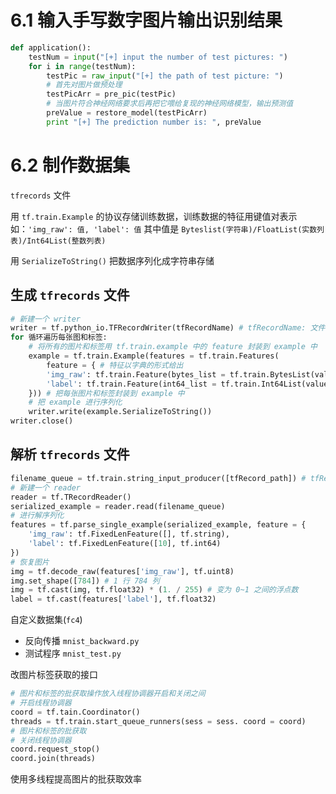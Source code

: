 # 6.1 输入手写数字图片输出识别结果

```python
def application():
	testNum = input("[+] input the number of test pictures: ")
    for i in range(testNum):
        testPic = raw_input("[+] the path of test picture: ")
        # 首先对图片做预处理
        testPicArr = pre_pic(testPic)
        # 当图片符合神经网络要求后再把它喂给复现的神经网络模型，输出预测值
        preValue = restore_model(testPicArr)
        print "[+] The prediction number is: ", preValue
```



# 6.2 制作数据集

`tfrecords` 文件

用 `tf.train.Example` 的协议存储训练数据，训练数据的特征用键值对表示如：`'img_raw': 值, 'label': 值` 其中值是 `Byteslist(字符串)/FloatList(实数列表)/Int64List(整数列表)`

用 `SerializeToString()` 把数据序列化成字符串存储

## 生成 `tfrecords` 文件

```python
# 新建一个 writer
writer = tf.python_io.TFRecordWriter(tfRecordName) # tfRecordName: 文件名(含路径)
for 循环遍历每张图和标签:
    # 将所有的图片和标签用 tf.train.example 中的 feature 封装到 example 中
    example = tf.train.Example(features = tf.train.Features(
        feature = { # 特征以字典的形式给出
        'img_raw': tf.train.Feature(bytes_list = tf.train.BytesList(value = [img_raw])), # 放入二进制图片
        'label': tf.train.Feature(int64_list = tf.train.Int64List(value = labels)) # 放入该图片所对应的标签
    })) # 把每张图片和标签封装到 example 中
    # 把 example 进行序列化
    writer.write(example.SerializeToString())
writer.close()
```

## 解析 `tfrecords` 文件

```python
filename_queue = tf.train.string_input_producer([tfRecord_path]) # tfRecord_Path 包含路径和文件名
# 新建一个 reader
reader = tf.TRecordReader()
serialized_example = reader.read(filename_queue)
# 进行解序列化
features = tf.parse_single_example(serialized_example, feature = {
    'img_raw': tf.FixedLenFeature([], tf.string),
    'label': tf.FixedLenFeature([10], tf.int64)
})
# 恢复图片
img = tf.decode_raw(features['img_raw'], tf.uint8)
img.set_shape([784]) # 1 行 784 列
img = tf.cast(img, tf.float32) * (1. / 255) # 变为 0~1 之间的浮点数
label = tf.cast(features['label'], tf.float32)
```



自定义数据集(`fc4`)

* 反向传播 `mnist_backward.py`
* 测试程序 `mnist_test.py`

改图片标签获取的接口

```python
# 图片和标签的批获取操作放入线程协调器开启和关闭之间
# 开启线程协调器
coord = tf.tain.Coordinator()
threads = tf.train.start_queue_runners(sess = sess. coord = coord)
# 图片和标签的批获取
# 关闭线程协调器
coord.request_stop()
coord.join(threads)
```

使用多线程提高图片的批获取效率